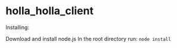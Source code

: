 holla_holla_client
==================

Installing:

Download and install node.js
In the root directory run: `node install`
